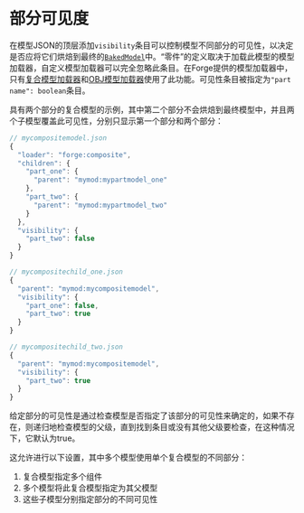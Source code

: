 部分可见度
=========

在模型JSON的顶层添加`visibility`条目可以控制模型不同部分的可见性，以决定是否应将它们烘焙到最终的[`BakedModel`][bakedmodel]中。“零件”的定义取决于加载此模型的模型加载器，自定义模型加载器可以完全忽略此条目。在Forge提供的模型加载器中，只有[复合模型加载器][composite]和[OBJ模型加载器][obj]使用了此功能。可见性条目被指定为`"part name": boolean`条目。

具有两个部分的复合模型的示例，其中第二个部分不会烘焙到最终模型中，并且两个子模型覆盖此可见性，分别只显示第一个部分和两个部分：
```js
// mycompositemodel.json
{
  "loader": "forge:composite",
  "children": {
    "part_one": {
      "parent": "mymod:mypartmodel_one"
    },
    "part_two": {
      "parent": "mymod:mypartmodel_two"
    }
  },
  "visibility": {
    "part_two": false
  }
}

// mycompositechild_one.json
{
  "parent": "mymod:mycompositemodel",
  "visibility": {
    "part_one": false,
    "part_two": true
  }
}

// mycompositechild_two.json
{
  "parent": "mymod:mycompositemodel",
  "visibility": {
    "part_two": true
  }
}
```

给定部分的可见性是通过检查模型是否指定了该部分的可见性来确定的，如果不存在，则递归地检查模型的父级，直到找到条目或没有其他父级要检查，在这种情况下，它默认为true。

这允许进行以下设置，其中多个模型使用单个复合模型的不同部分：

1. 复合模型指定多个组件
2. 多个模型将此复合模型指定为其父模型
3. 这些子模型分别指定部分的不同可见性

[bakedmodel]: ../modelloaders/bakedmodel.md
[composite]: ../modelloaders/index.md/#composite-models
[obj]: ../modelloaders/index.md/#wavefront-obj-models